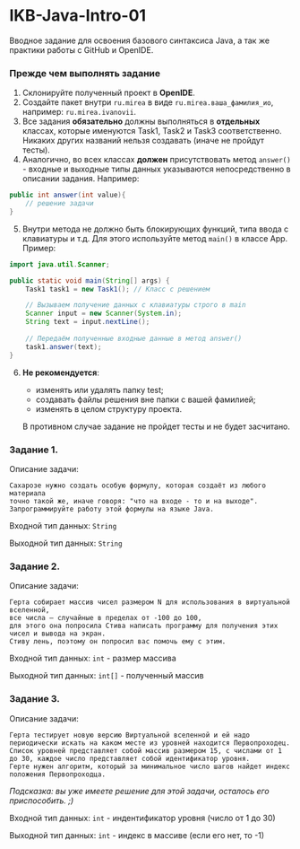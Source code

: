 # IKB-Java-Intro-01

Вводное задание для освоения базового синтаксиса Java, а так же практики работы с GitHub и OpenIDE.

### Прежде чем выполнять задание
1. Склонируйте полученный проект в **OpenIDE**.
2. Создайте пакет внутри ```ru.mirea``` в виде ```ru.mirea.ваша_фамилия_ио```, например: ```ru.mirea.ivanovii```. 
3. Все задания **обязательно** должны выполняться в **отдельных** классах, которые именуются Task1, Task2 и Task3 соответственно. Никаких других названий нельзя создавать (иначе не пройдут тесты).
4. Аналогично, во всех классах **должен** присутствовать метод ```answer()``` - входные и выходные типы данных указываются непосредственно в описании задания.
Например:
```java
public int answer(int value){
    // решение задачи
}
```
5. Внутри метода не должно быть блокирующих функций, типа ввода с клавиатуры и т.д. Для этого используйте метод `main()` в классе App. 
Пример:

```java
import java.util.Scanner;

public static void main(String[] args) {
    Task1 task1 = new Task1(); // Класс с решением

    // Вызываем получение данных с клавиатуры строго в main 
    Scanner input = new Scanner(System.in);
    String text = input.nextLine();
    
    // Передаём полученные входные данные в метод answer()
    task1.answer(text); 
}
```
6. **Не рекомендуется**:
   - изменять или удалять папку test;
   - создавать файлы решения вне папки с вашей фамилией;
   - изменять в целом структуру проекта.

    В противном случае задание не пройдет тесты и не будет засчитано.

### Задание 1.
Описание задачи:
```text
Сахарозе нужно создать особую формулу, которая создаёт из любого материала  
точно такой же, иначе говоря: "что на входе - то и на выходе".
Запрограммируйте работу этой формулы на языке Java.
```

Входной тип данных: ```String```

Выходной тип данных: ```String```

### Задание 2.
Описание задачи:
```text
Герта собирает массив чисел размером N для использования в виртуальной вселенной,
все числа – случайные в пределах от -100 до 100, 
для этого она попросила Стива написать программу для получения этих чисел и вывода на экран.
Стиву лень, поэтому он попросил вас помочь ему с этим.
```

Входной тип данных: ```int``` - размер массива

Выходной тип данных: ```int[]``` - полученный массив

### Задание 3.

Описание задачи:
```text
Герта тестирует новую версию Виртуальной вселенной и ей надо периодически искать на каком месте из уровней находится Первопроходец.
Список уровней представляет собой массив размером 15, с числами от 1 до 30, каждое число представляет собой идентификатор уровня.
Герте нужен алгоритм, который за минимальное число шагов найдет индекс положения Первопроходца.
```
_Подсказка: вы уже имеете решение для этой задачи, осталось его приспособить. ;)_

Входной тип данных: ```int``` - индентификатор уровня (число от 1 до 30)

Выходной тип данных: ```int``` - индекс в массиве (если его нет, то -1)